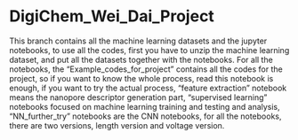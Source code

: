 # DigiChem_Wei_Dai_Project

This branch contains all the machine learning datasets and the jupyter notebooks, to use all the codes, first you have to unzip the machine learning dataset, and put all the datasets together with the notebooks.
For all the notebooks, the “Example_codes_for_project” contains all the codes for the project, so if you want to know the whole process, read this notebook is enough, if you want to try the actual process, “feature extraction” notebook means the nanopore descriptor generation part, “supervised learning” notebooks focused on machine learning training and testing and analysis, “NN_further_try” notebooks are the CNN notebooks, for all the notebooks, there are two versions, length version and voltage version.

